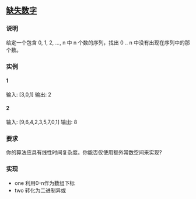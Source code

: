 ## [缺失数字](https://leetcode-cn.com/problems/missing-number/)
### 说明

给定一个包含 0, 1, 2, ..., n 中 n 个数的序列，找出 0 .. n 中没有出现在序列中的那个数。

### 实例
#### 1

输入: [3,0,1]
输出: 2

#### 2
输入: [9,6,4,2,3,5,7,0,1]
输出: 8

### 要求
你的算法应具有线性时间复杂度。你能否仅使用额外常数空间来实现?

### 实现
* one 利用0-n作为数组下标
* two 转化为二进制异或